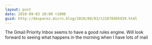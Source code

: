 ```yaml
---
layout: post
date: 2010-09-03 10:00 +1000
guid: http://desparoz.micro.blog/2010/09/03/t22878495939.html
---
```

The Gmail Priority Inbox seems to have a good rules engine. Will look forward to seeing what happens in the morning when I have lots of mail
